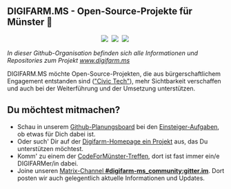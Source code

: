 ## DIGIFARM.MS - Open-Source-Projekte für Münster 👋


<p align="center">
  <a target="_blank" href="https://gitter.im/digifarm-ms/community"><img src="https://img.shields.io/gitter/room/digifarm-ms/community" /></a>&nbsp;
  <a target="_blank" href="https://matrix.to/#/#digifarm-ms_community:gitter.im"><img src="https://img.shields.io/matrix/digifarm-ms_community:gitter.im?label=matrix%20chat&server_fqdn=matrix.org" /></a>&nbsp;
  <a target="_blank" href="[https://github.com/users/od-ms/projects/3/views/2](https://github.com/orgs/digifarm-ms/projects/2/views/2)"><img src="https://img.shields.io/github/issues/digifarm-ms/digifarm-ms/einsteiger" /></a>&nbsp;
</p>

*In dieser Github-Organisation befinden sich alle Informationen und Repositories zum Projekt www.digifarm.ms*

DIGIFARM.MS möchte Open-Source-Projekten, die aus bürgerschaftlichem Engagement entstanden sind (["Civic Tech"](https://de.wikipedia.org/wiki/Civic_Technology)), 
mehr Sichtbarkeit verschaffen und auch bei der Weiterführung und der Umsetzung unterstützen. 

## Du möchtest mitmachen? 

* Schau in unserem [Github-Planungsboard](https://github.com/orgs/digifarm-ms/projects/2/views/1) bei den [Einsteiger-Aufgaben](https://github.com/orgs/digifarm-ms/projects/2/views/2), ob etwas für Dich dabei ist.
* Oder such' Dir auf der [Digifarm-Homepage ein Projekt](https://www.stadt-muenster.de/digifarm/projekte/) aus, das Du unterstützen möchtest.
* Komm' zu einem der [CodeForMünster-Treffen](https://www.meetup.com/code-for-munster), dort ist fast immer ein/e DIGIFARMer/in dabei.
* Joine unseren [Matrix-Channel **#digifarm-ms_community:gitter.im**](https://matrix.to/#/#digifarm-ms_community:gitter.im). Dort posten wir auch gelegentlich aktuelle Informationen und Updates. 
